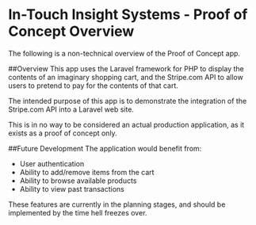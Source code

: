 In-Touch Insight Systems - Proof of Concept Overview
======================
The following is a non-technical overview of the Proof of Concept app.

##Overview
This app uses the Laravel framework for PHP to display the contents of an imaginary shopping cart, and the 
Stripe.com API to allow users to pretend to pay for the contents of that cart.  

The intended purpose of this app is to demonstrate the integration of the Stripe.com API into a Laravel web site.

This is in no way to be considered an actual production application, as it exists as a proof of concept only.


##Future Development
The application would benefit from:
- User authentication
- Ability to add/remove items from the cart
- Ability to browse available products
- Ability to view past transactions

These features are currently in the planning stages, and should be implemented by the time hell freezes over.